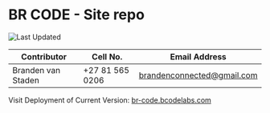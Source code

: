 # BR CODE - Site repo

![Last Updated](https://img.shields.io/badge/Last%20Updated-%2024%20Sep%202024-brightgreen)


| Contributor           | Cell No.        | Email Address              |
| --------------------- | --------------- | -------------------------- |
| Branden van Staden | +27 81 565 0206 | brandenconnected@gmail.com |

Visit Deployment of Current Version: [br-code.bcodelabs.com](https://br-code.bcodelabs.com)
